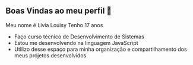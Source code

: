 ## Boas Vindas ao meu perfil 👋

Meu nome é Livia Louisy
Tenho 17 anos

- Faço curso técnico de Desenvolvimento de Sistemas
- Estou me desenvolvendo na linguagem JavaScript
- Utilizo desse espaço para minha organização e compartilhamento dos meus projetos desenvolvidos
